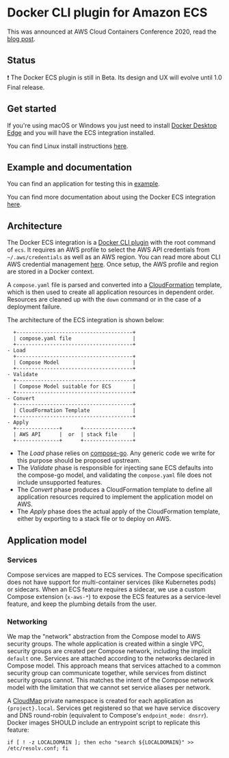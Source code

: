 # Docker CLI plugin for Amazon ECS

This was announced at AWS Cloud Containers Conference 2020, read the
[blog post](https://www.docker.com/blog/from-docker-straight-to-aws/).

## Status

:exclamation: The Docker ECS plugin is still in Beta.
Its design and UX will evolve until 1.0 Final release.

## Get started

If you're using macOS or Windows you just need to install
[Docker Desktop Edge](https://www.docker.com/products/docker-desktop) and you
will have the ECS integration installed.

You can find Linux install instructions [here](./docs/get-started-linux.md).

## Example and documentation

You can find an application for testing this in [example](./example).

You can find more documentation about using the Docker ECS integration
[here](https://docs.docker.com/engine/context/ecs-integration/).

## Architecture

The Docker ECS integration is a
[Docker CLI plugin](https://docs.docker.com/engine/extend/cli_plugins/)
with the root command of `ecs`.
It requires an AWS profile to select the AWS API credentials from
`~/.aws/credentials` as well as an AWS region. You can read more about CLI AWS
credential management
[here](https://docs.aws.amazon.com/cli/latest/userguide/cli-configure-files.html).
Once setup, the AWS profile and region are stored in a Docker context.

A `compose.yaml` file is parsed and converted into a
[CloudFormation](https://aws.amazon.com/cloudformation/) template,
which is then used to create all application resources in dependent order.
Resources are cleaned up with the `down` command or in the case of a deployment
failure.

The architecture of the ECS integration is shown below:

```
  +--------------------------------------+
  | compose.yaml file                    |
  +--------------------------------------+
- Load
  +--------------------------------------+
  | Compose Model                        |
  +--------------------------------------+
- Validate
  +--------------------------------------+
  | Compose Model suitable for ECS       |
  +--------------------------------------+
- Convert
  +--------------------------------------+
  | CloudFormation Template              |
  +--------------------------------------+
- Apply
  +--------------+      +----------------+
  | AWS API      |  or  | stack file     |
  +--------------+      +----------------+
```

* The _Load_ phase relies on
  [compose-go](https://github.com/compose-spec/compose-go).
  Any generic code we write for this purpose should be proposed upstream.
* The _Validate_ phase is responsible for injecting sane ECS defaults into the
  compose-go model, and validating the `compose.yaml` file does not include
  unsupported features.
* The _Convert_ phase produces a CloudFormation template to define all
  application resources required to implement the application model on AWS.
* The _Apply_ phase does the actual apply of the CloudFormation template,
  either by exporting to a stack file or to deploy on AWS.

## Application model

### Services

Compose services are mapped to ECS services. The Compose specification does not
have support for multi-container services (like Kubernetes pods) or sidecars.
When an ECS feature requires a sidecar, we use a custom Compose extension
(`x-aws-*`) to expose the ECS features as a service-level feature,
and keep the plumbing details from the user.

### Networking

We map the "network" abstraction from the Compose model to AWS security groups.
The whole application is created within a single VPC,
security groups are created per Compose network, including the implicit
`default` one.
Services are attached according to the networks declared in Compose model.
This approach means that services attached to a common security group can
communicate together, while services from distinct security groups cannot.
This matches the intent of the Compose network model with the limitation that we
cannot set service aliases per network.

A [CloudMap](https://aws.amazon.com/cloud-map/) private namespace is created for
each application as `{project}.local`. Services get registered so that we
have service discovery and DNS round-robin
(equivalent to Compose's `endpoint_mode: dnsrr`). Docker images SHOULD include
an entrypoint script to replicate this feature:

```shell script
if [ ! -z LOCALDOMAIN ]; then echo "search ${LOCALDOMAIN}" >> /etc/resolv.conf; fi
```

